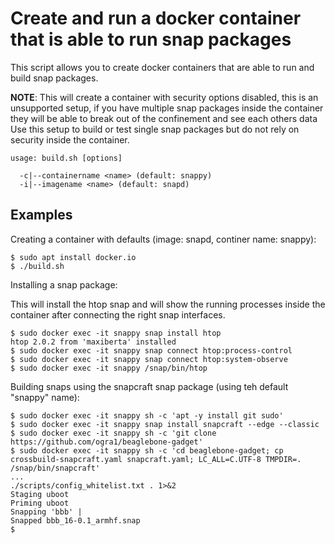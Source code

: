 # Create and run a docker container that is able to run snap packages

This script allows you to create docker containers that are able to run and
build snap packages.

**NOTE**: This will create a container with security options disabled, this is an unsupported setup, if you have multiple snap packages inside the container they will be able to break out of the confinement and see each others data Use this setup to build or test single snap packages but do not rely on security inside the container.

```
usage: build.sh [options]

  -c|--containername <name> (default: snappy)
  -i|--imagename <name> (default: snapd)
```

## Examples

Creating a container with defaults (image: snapd, continer name: snappy):

```
$ sudo apt install docker.io
$ ./build.sh
```

Installing a snap package:

This will install the htop snap and will show the running processes inside the container after connecting the right snap interfaces.

```
$ sudo docker exec -it snappy snap install htop
htop 2.0.2 from 'maxiberta' installed
$ sudo docker exec -it snappy snap connect htop:process-control
$ sudo docker exec -it snappy snap connect htop:system-observe
$ sudo docker exec -it snappy /snap/bin/htop
```

Building snaps using the snapcraft snap package (using teh default "snappy" name):

```
$ sudo docker exec -it snappy sh -c 'apt -y install git sudo'
$ sudo docker exec -it snappy snap install snapcraft --edge --classic
$ sudo docker exec -it snappy sh -c 'git clone https://github.com/ogra1/beaglebone-gadget'
$ sudo docker exec -it snappy sh -c 'cd beaglebone-gadget; cp crossbuild-snapcraft.yaml snapcraft.yaml; LC_ALL=C.UTF-8 TMPDIR=. /snap/bin/snapcraft'
...
./scripts/config_whitelist.txt . 1>&2
Staging uboot
Priming uboot
Snapping 'bbb' |
Snapped bbb_16-0.1_armhf.snap
$
```
